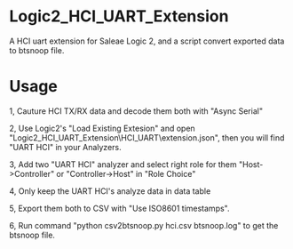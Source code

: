 # Logic2_HCI_UART_Extension
A HCI uart extension for Saleae Logic 2, and a script convert exported data to btsnoop file.

# Usage
1, Cauture HCI TX/RX data and decode them both with "Async Serial"

2, Use Logic2's "Load Existing Extesion" and open "Logic2_HCI_UART_Extension\HCI_UART\extension.json", then you will find "UART HCI" in your Analyzers.

3, Add two "UART HCI" analyzer and select right role for them "Host->Controller" or "Controller->Host" in "Role Choice"

4, Only keep the UART HCI's analyze data in data table

5, Export them both to CSV with "Use ISO8601 timestamps".

6, Run command "python csv2btsnoop.py hci.csv btsnoop.log" to get the btsnoop file.
